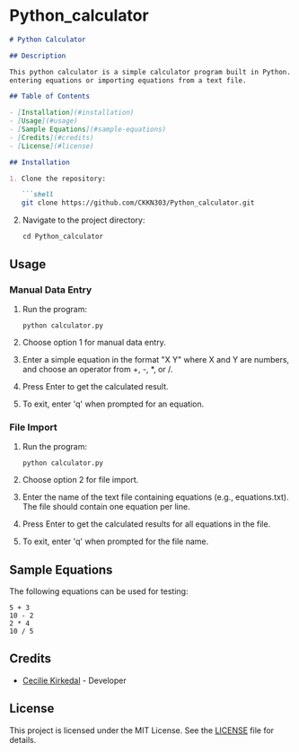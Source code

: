 # Python_calculator
```markdown
# Python Calculator

## Description

This python calculator is a simple calculator program built in Python. It allows users to perform basic arithmetic calculations by manually
entering equations or importing equations from a text file.

## Table of Contents

- [Installation](#installation)
- [Usage](#usage)
- [Sample Equations](#sample-equations)
- [Credits](#credits)
- [License](#license)

## Installation

1. Clone the repository:

   ```shell
   git clone https://github.com/CKKN303/Python_calculator.git
   ```

2. Navigate to the project directory:

   ```shell
   cd Python_calculator
   ```

## Usage

### Manual Data Entry

1. Run the program:

   ```shell
   python calculator.py
   ```

2. Choose option 1 for manual data entry.
3. Enter a simple equation in the format "X Y" where X and Y are numbers, and choose an operator from +, -, *, or /.
4. Press Enter to get the calculated result.
5. To exit, enter 'q' when prompted for an equation.

### File Import

1. Run the program:

   ```shell
   python calculator.py
   ```

2. Choose option 2 for file import.
3. Enter the name of the text file containing equations (e.g., equations.txt). The file should contain one equation per line.
4. Press Enter to get the calculated results for all equations in the file.
5. To exit, enter 'q' when prompted for the file name.

## Sample Equations

The following equations can be used for testing:

```
5 + 3
10 - 2
2 * 4
10 / 5
```

## Credits

- [Cecilie Kirkedal](https://github.com/your-github-username) - Developer

## License

This project is licensed under the MIT License. See the [LICENSE](LICENSE) file for details.
```
